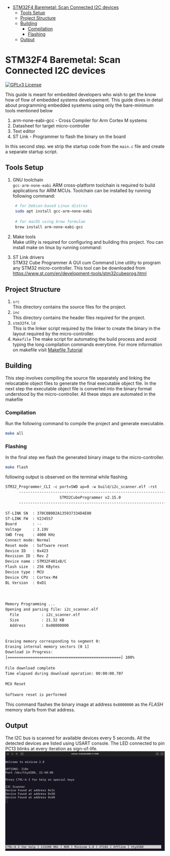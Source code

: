 
<!--toc:start-->
- [STM32F4 Baremetal: Scan Connected I2C devices](#stm32f4-baremetal-scan-connected-i2c-devices)
  - [Tools Setup](#tools-setup)
  - [Project Structure](#project-structure)
  - [Building](#building)
    - [Compilation](#compilation)
    - [Flashing](#flashing)
  - [Output](#output)
<!--toc:end-->

# STM32F4 Baremetal: Scan Connected I2C devices
[![GPLv3 License](https://img.shields.io/badge/License-GPL%20v3-yellow.svg)](https://opensource.org/licenses/)

This guide is meant for embedded developers who wish to get the know how of flow of embedded systems developement. This guide dives in detail about programming embedded sysetems using only the bare-minimum tools mentioned below

1. arm-none-eabi-gcc - Cross Compiler for Arm Cortex M systems
2. Datasheet for target micro-controller
3. Text editor
4. ST Link - Programmer to flash the binary on the board

In this second step. we strip the startup code from the `main.c` file and create a separate startup script.

## Tools Setup

1. GNU toolchain\
    `gcc-arm-none-eabi` ARM cross-platform toolchain is required to build applications for ARM MCUs.
    Toolchain can be installed by running following command:

   ```bash
    # for Debian-based Linux distros
    sudo apt install gcc-arm-none-eabi

    # for macOS using brew formulae
    brew install arm-none-eabi-gcc
   ```

2. Make tools \
    Make utility is required for configuring and building this project. You can install make on linux by running command:

2. ST Link drivers\
    STM32 Cube Programmer A GUI cum Command Line utility to program any STM32 micro-controller.
    This tool can be downloaded from https://www.st.com/en/development-tools/stm32cubeprog.html

## Project Structure

1. `src`\
   This directory contains the source files for the project.
2. `inc`\
   This directory contains the header files required for the project.
3. `stm32f4.ld`\
   This is the linker script required by the linker to create the binary in the layout required by the micro-controller.
4. `Makefile`
   The make script for automating the build process and avoid typing the long compilation commands everytime. For more information on makefile visit [Makefile Tutorial](https://makefiletutorial.com)


## Building

This step involves compiling the source file separately and linking the relocatable object files to generate the final executable object file. In the next step the executable object file is converted into the binary format understood by the micro-controller.
All these steps are automated in the makefile

### Compilation

Run the following command to compile the project and generate executable.

```bash
make all
```

### Flashing

In the final step we flash the generated binary image to the micro-controller.

```bash
make flash
```
following output is observed on the terminal while flashing.
```txt
STM32_Programmer_CLI -c port=SWD ap=0 -w build/i2c_scanner.elf -rst
      -------------------------------------------------------------------
                        STM32CubeProgrammer v2.15.0                  
      -------------------------------------------------------------------

ST-LINK SN  : 370C0B002A135937334D4E00
ST-LINK FW  : V2J45S7
Board       : --
Voltage     : 3.19V
SWD freq    : 4000 KHz
Connect mode: Normal
Reset mode  : Software reset
Device ID   : 0x423
Revision ID : Rev Z
Device name : STM32F401xB/C
Flash size  : 256 KBytes
Device type : MCU
Device CPU  : Cortex-M4
BL Version  : 0xD1



Memory Programming ...
Opening and parsing file: i2c_scanner.elf
  File          : i2c_scanner.elf
  Size          : 21.32 KB 
  Address       : 0x08000000 


Erasing memory corresponding to segment 0:
Erasing internal memory sectors [0 1]
Download in Progress:
[==================================================] 100% 

File download complete
Time elapsed during download operation: 00:00:00.707

MCU Reset

Software reset is performed
```

This command flashes the binary image at address `0x8000000` as the _FLASH_ memory starts from that address.

## Output

The I2C bus is scanned for available devices every 5 seconds. All the detected devices are listed using USART console.
The LED connected to pin PC13 blinks at every iteration as sign-of-life.
![List of devices detected by scanner](./docs/out.png)
